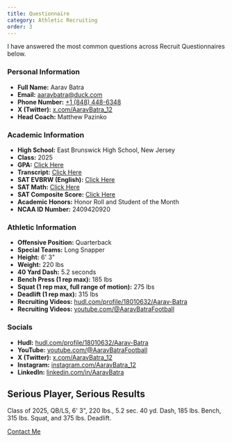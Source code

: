 ```yaml
---
title: Questionnaire
category: Athletic Recruiting
order: 3
---
```


I have answered the most common questions across Recruit Questionnaires below.

### Personal Information

- **Full Name:** Aarav Batra
- **Email:** [aaravbatra@duck.com](mailto:aaravbatra@duck.com)
- **Phone Number:** [+1 (848) 448-6348](tel:+18484486348)
- **X (Twitter):** [x.com/AaravBatra_12](https://x.aaravbatra.me)
- **Head Coach:** Matthew Pazinko

### Academic Information

- **High School:** East Brunswick High School, New Jersey
- **Class:** 2025
- **GPA:** [Click Here](mailto:aaravbatra@duck.com?subject=Request%20for%20Transcript)
- **Transcript:** [Click Here](mailto:aaravbatra@duck.com?subject=Request%20for%20Transcript)
- **SAT EVBRW (English):** [Click Here](mailto:aaravbatra@duck.com?subject=Request%20for%20SAT%20Score)
- **SAT Math:** [Click Here](mailto:aaravbatra@duck.com?subject=Request%20for%20SAT%20Score)
- **SAT Composite Score:** [Click Here](mailto:aaravbatra@duck.com?subject=Request%20for%20SAT%20Score)
- **Academic Honors:** Honor Roll and Student of the Month
- **NCAA ID Number:** 2409420920

### Athletic Information

- **Offensive Position:** Quarterback
- **Special Teams:** Long Snapper
- **Height:** 6' 3"
- **Weight:** 220 lbs
- **40 Yard Dash:** 5.2 seconds
- **Bench Press (1 rep max):** 185 lbs
- **Squat (1 rep max, full range of motion):** 275 lbs
- **Deadlift (1 rep max):** 315 lbs
- **Recruiting Videos:** [hudl.com/profile/18010632/Aarav-Batra](https://hudl.aaravbatra.me)
- **Recruiting Videos:** [youtube.com/@AaravBatraFootball](https://youtube.aaravbatra.me)

### Socials

- **Hudl:** [hudl.com/profile/18010632/Aarav-Batra](https://hudl.aaravbatra.me)
- **YouTube:** [youtube.com/@AaravBatraFootball](https://youtube.aaravbatra.me)
- **X (Twitter):** [x.com/AaravBatra_12](https://x.aaravbatra.me)
- **Instagram:** [instagram.com/AaravBatra_12](https://instagram.aaravbatra.me)
- **LinkedIn:** [linkedin.com/in/AaravBatra](https://linkedin.aaravbatra.me)

## Serious Player, Serious Results

Class of 2025, QB/LS, 6' 3", 220 lbs., 5.2 sec. 40 yd. Dash, 185 lbs. Bench, 315 lbs. Squat, and 375 lbs. Deadlift.

[Contact Me](./contact-me)
